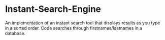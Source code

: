 Instant-Search-Engine
=====================
An implementation of an instant search tool that displays results as you type in a sorted order. 
Code searches through firstnames/lastnames in a database. 